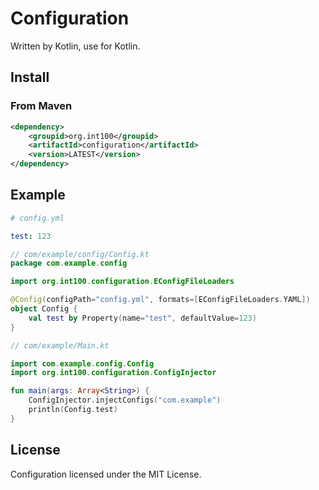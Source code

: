 # Configuration

Written by Kotlin, use for Kotlin.

## Install
### From Maven
```xml
<dependency>
    <groupid>org.int100</groupid>
    <artifactId>configuration</artifactId>
    <version>LATEST</version>
</dependency>
```

## Example

```yaml
# config.yml

test: 123
```

```kotlin
// com/example/config/Config.kt
package com.example.config

import org.int100.configuration.EConfigFileLoaders

@Config(configPath="config.yml", formats=[EConfigFileLoaders.YAML])
object Config {
    val test by Property(name="test", defaultValue=123)
}
```

```kotlin
// com/example/Main.kt

import com.example.config.Config
import org.int100.configuration.ConfigInjector

fun main(args: Array<String>) {
    ConfigInjector.injectConfigs("com.example")
    println(Config.test)
}
```

## License
Configuration licensed under the MIT License.

